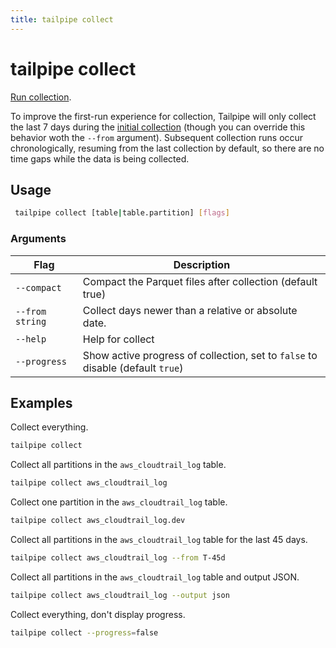 ```yaml
---
title: tailpipe collect
---
```


# tailpipe collect

[Run collection](/docs/collect/collect).


To improve the first-run experience for collection, Tailpipe will only collect the last 7 days during the [initial collection](/docs/collect/collect#initial-collection) (though you can override this behavior woth the `--from` argument).  Subsequent collection runs occur chronologically, resuming from the last collection by default, so there are no time gaps while the data is being collected.



## Usage
```bash
 tailpipe collect [table|table.partition] [flags]
 ```

### Arguments

| Flag | Description
|-|-
|  `--compact`       | Compact the Parquet files after collection (default true)
|  `--from string`   | Collect days newer than a relative or absolute date.
|  `--help`          |  Help for collect
| `--progress`       | Show active progress of collection, set to `false` to disable (default `true`)



## Examples

Collect everything.

```bash
tailpipe collect
```

Collect all partitions in the `aws_cloudtrail_log` table.

```bash
tailpipe collect aws_cloudtrail_log
```

Collect one partition in the `aws_cloudtrail_log` table.

```bash
tailpipe collect aws_cloudtrail_log.dev
```

Collect all partitions in the `aws_cloudtrail_log` table for the last 45 days.

```bash
tailpipe collect aws_cloudtrail_log --from T-45d
```

<!--
Collect all partitions in the `aws_cloudtrail_log` between January and June.

```bash
tailpipe collect aws_cloudtrail_log --from 1/1/2024 --to 6/30/2024
```
-->

Collect all partitions in the `aws_cloudtrail_log` table and output JSON.

```bash
tailpipe collect aws_cloudtrail_log --output json
```

Collect everything, don't display progress.

```bash
tailpipe collect --progress=false
```
